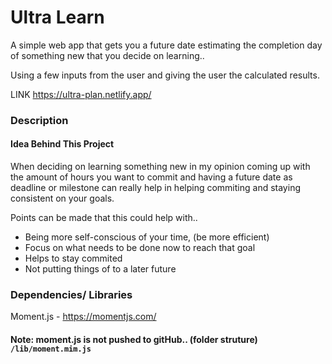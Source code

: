 
# Ultra Learn

A simple web app that gets you a future date estimating the completion day of something new that you decide on learning..


Using a few inputs from the user and giving the user the calculated results.

LINK
https://ultra-plan.netlify.app/


### Description

#### Idea Behind This Project

When deciding on learning something new in my opinion coming up with the amount of hours you want to commit and having a future date as deadline or milestone can really help in helping commiting and staying consistent on your goals. 

Points can be made that this could help with..

* Being more self-conscious of your time, (be more efficient)
* Focus on what needs to be done now to reach that goal
* Helps to stay commited
* Not putting things of to a later future


### Dependencies/ Libraries

Moment.js -
https://momentjs.com/


#### Note: moment.js is not pushed to gitHub.. (folder struture) `/lib/moment.mim.js` 